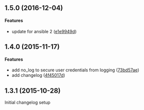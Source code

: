 <a name="1.5.0"></a>
## 1.5.0 (2016-12-04)


#### Features

*   update for ansible 2 ([e1e9949d](https://github.com/weareinteractive/ansible-htpasswd/commit/e1e9949de3e5f6c472815bc85cab6f9fb0b2768f))



<a name="1.4.0"></a>
## 1.4.0 (2015-11-17)


#### Features

*   add no_log to secure user credentials from logging ([73bd57ae](https://github.com/weareinteractive/ansible-htpasswd/commit/73bd57ae011f077b8c6e1788003c40ef2f8230b7))
*   add changelog ([4f45017d](https://github.com/weareinteractive/ansible-htpasswd/commit/4f45017d3dc873a02f9646c4e0176e8503d10867))



<a name="1.3.1"></a>
##  1.3.1 (2015-10-28)

Initial changelog setup
